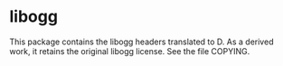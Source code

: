 # libogg

This package contains the libogg headers translated to D.
As a derived work, it retains the original libogg license. See the file COPYING.
